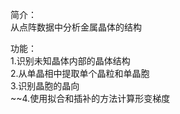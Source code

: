  简介：  
从点阵数据中分析金属晶体的结构
  
功能：  
1.识别未知晶体内部的晶体结构  
2.从单晶相中提取单个晶粒和单晶胞  
3.识别晶胞的晶向  
~~4.使用拟合和插补的方法计算形变梯度
